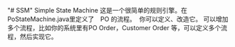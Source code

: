 "# SSM" 
Simple State Machine
这是一个很简单的规则引擎。在PoStateMachine.java里定义了　PO 的流程。  你可以定义、改造它。
可以增加多个流程，比如你的系统里有PO Order，Customer Order 等，可以定义多个流程，然后实现它。

